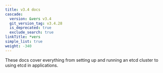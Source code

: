```yaml
---
title: v3.4 docs
cascade:
  version: &vers v3.4
  git_version_tag: v3.4.28
  is_deprecated: true
  exclude_search: true
linkTitle: *vers
simple_list: true
weight: -340
---
```


These docs cover everything from setting up and running an etcd cluster to using
etcd in applications.
